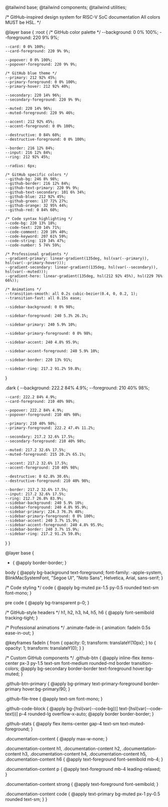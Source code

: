 @tailwind base;
@tailwind components;
@tailwind utilities;

/* GitHub-inspired design system for RISC-V SoC documentation
All colors MUST be HSL.
*/

@layer base {
  :root {
    /* GitHub color palette */
    --background: 0 0% 100%;
    --foreground: 220 9% 9%;

    --card: 0 0% 100%;
    --card-foreground: 220 9% 9%;

    --popover: 0 0% 100%;
    --popover-foreground: 220 9% 9%;

    /* GitHub blue theme */
    --primary: 212 92% 45%;
    --primary-foreground: 0 0% 100%;
    --primary-hover: 212 92% 40%;

    --secondary: 220 14% 96%;
    --secondary-foreground: 220 9% 9%;

    --muted: 220 14% 96%;
    --muted-foreground: 220 9% 46%;

    --accent: 212 92% 45%;
    --accent-foreground: 0 0% 100%;

    --destructive: 0 84% 60%;
    --destructive-foreground: 0 0% 100%;

    --border: 216 12% 84%;
    --input: 216 12% 84%;
    --ring: 212 92% 45%;

    --radius: 6px;

    /* GitHub specific colors */
    --github-bg: 246 8% 98%;
    --github-border: 216 12% 84%;
    --github-text-primary: 220 9% 9%;
    --github-text-secondary: 101 6% 34%;
    --github-blue: 212 92% 45%;
    --github-green: 137 72% 27%;
    --github-orange: 32 95% 44%;
    --github-red: 0 84% 60%;
    
    /* Code syntax highlighting */
    --code-bg: 220 13% 18%;
    --code-text: 220 14% 71%;
    --code-comment: 220 10% 40%;
    --code-keyword: 207 61% 59%;
    --code-string: 119 34% 47%;
    --code-number: 5 74% 59%;
    
    /* Professional gradients */
    --gradient-primary: linear-gradient(135deg, hsl(var(--primary)), hsl(var(--primary-hover)));
    --gradient-secondary: linear-gradient(135deg, hsl(var(--secondary)), hsl(var(--muted)));
    --gradient-hero: linear-gradient(135deg, hsl(212 92% 45%), hsl(229 76% 66%));
    
    /* Animations */
    --transition-smooth: all 0.2s cubic-bezier(0.4, 0, 0.2, 1);
    --transition-fast: all 0.15s ease;

    --sidebar-background: 0 0% 98%;

    --sidebar-foreground: 240 5.3% 26.1%;

    --sidebar-primary: 240 5.9% 10%;

    --sidebar-primary-foreground: 0 0% 98%;

    --sidebar-accent: 240 4.8% 95.9%;

    --sidebar-accent-foreground: 240 5.9% 10%;

    --sidebar-border: 220 13% 91%;

    --sidebar-ring: 217.2 91.2% 59.8%;
  }

  .dark {
    --background: 222.2 84% 4.9%;
    --foreground: 210 40% 98%;

    --card: 222.2 84% 4.9%;
    --card-foreground: 210 40% 98%;

    --popover: 222.2 84% 4.9%;
    --popover-foreground: 210 40% 98%;

    --primary: 210 40% 98%;
    --primary-foreground: 222.2 47.4% 11.2%;

    --secondary: 217.2 32.6% 17.5%;
    --secondary-foreground: 210 40% 98%;

    --muted: 217.2 32.6% 17.5%;
    --muted-foreground: 215 20.2% 65.1%;

    --accent: 217.2 32.6% 17.5%;
    --accent-foreground: 210 40% 98%;

    --destructive: 0 62.8% 30.6%;
    --destructive-foreground: 210 40% 98%;

    --border: 217.2 32.6% 17.5%;
    --input: 217.2 32.6% 17.5%;
    --ring: 212.7 26.8% 83.9%;
    --sidebar-background: 240 5.9% 10%;
    --sidebar-foreground: 240 4.8% 95.9%;
    --sidebar-primary: 224.3 76.3% 48%;
    --sidebar-primary-foreground: 0 0% 100%;
    --sidebar-accent: 240 3.7% 15.9%;
    --sidebar-accent-foreground: 240 4.8% 95.9%;
    --sidebar-border: 240 3.7% 15.9%;
    --sidebar-ring: 217.2 91.2% 59.8%;
  }
}

@layer base {
  * {
    @apply border-border;
  }

  body {
    @apply bg-background text-foreground;
    font-family: -apple-system, BlinkMacSystemFont, "Segoe UI", "Noto Sans", Helvetica, Arial, sans-serif;
  }
  
  /* Code styling */
  code {
    @apply bg-muted px-1.5 py-0.5 rounded text-sm font-mono;
  }
  
  pre code {
    @apply bg-transparent p-0;
  }
  
  /* GitHub-style headers */
  h1, h2, h3, h4, h5, h6 {
    @apply font-semibold tracking-tight;
  }
  
  /* Professional animations */
  .animate-fade-in {
    animation: fadeIn 0.5s ease-in-out;
  }
  
  @keyframes fadeIn {
    from { opacity: 0; transform: translateY(10px); }
    to { opacity: 1; transform: translateY(0); }
  }
  
  /* Custom GitHub components */
  .github-btn {
    @apply inline-flex items-center px-3 py-1.5 text-sm font-medium rounded-md border transition-colors;
    @apply bg-secondary border-border text-foreground hover:bg-muted;
  }
  
  .github-btn-primary {
    @apply bg-primary text-primary-foreground border-primary hover:bg-primary/90;
  }
  
  .github-file-tree {
    @apply text-sm font-mono;
  }
  
  .github-code-block {
    @apply bg-[hsl(var(--code-bg))] text-[hsl(var(--code-text))] p-4 rounded-lg overflow-x-auto;
    @apply border border-border;
  }
  
  .github-stats {
    @apply flex items-center gap-4 text-sm text-muted-foreground;
  }
  
  .documentation-content {
    @apply max-w-none;
  }
  
  .documentation-content h1,
  .documentation-content h2,
  .documentation-content h3,
  .documentation-content h4,
  .documentation-content h5,
  .documentation-content h6 {
    @apply text-foreground font-semibold mb-4;
  }
  
  .documentation-content p {
    @apply text-foreground mb-4 leading-relaxed;
  }
  
  .documentation-content strong {
    @apply text-foreground font-semibold;
  }
  
  .documentation-content code {
    @apply text-primary bg-muted px-1 py-0.5 rounded text-sm;
  }
}

